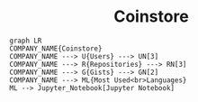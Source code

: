 <h1 align="center">Coinstore</h1>

```mermaid
graph LR
COMPANY_NAME{Coinstore}
COMPANY_NAME ---> U{Users} ---> UN[3]
COMPANY_NAME ---> R{Repositories} ---> RN[3]
COMPANY_NAME ---> G{Gists} ---> GN[2]
COMPANY_NAME ---> ML{Most Used<br>Languages}
ML --> Jupyter_Notebook[Jupyter Notebook]
```
